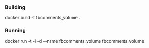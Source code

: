 ### Building

docker build -t fbcomments_volume .

### Running

docker run -t -i -d --name fbcomments_volume fbcomments_volume